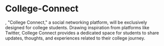# College-Connect
, "College Connect," a social networking platform, will be exclusively designed for college students. Drawing inspiration from platforms like Twitter, College Connect provides a dedicated space for students to share updates, thoughts, and experiences related to their college journey.
